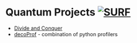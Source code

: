 # Quantum Projects [![SURF](https://img.shields.io/badge/Company-SURF-orange)](https://www.surf.nl/experimenteer-met-quantum-computing)

- [Divide and Conquer](https://github.com/sara-nl/Quantum-projects/tree/divide_and_conquer)
- [decoProf](https://github.com/maxim-masterov/decoProf) - combination of python profilers
